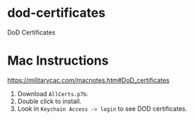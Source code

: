 # dod-certificates
DoD Certificates


# Mac Instructions

https://militarycac.com/macnotes.htm#DoD_certificates

1. Download `AllCerts.p7b`.
1. Double click to install.
1. Look in `Keychain Access -> login` to see DOD certificates.
